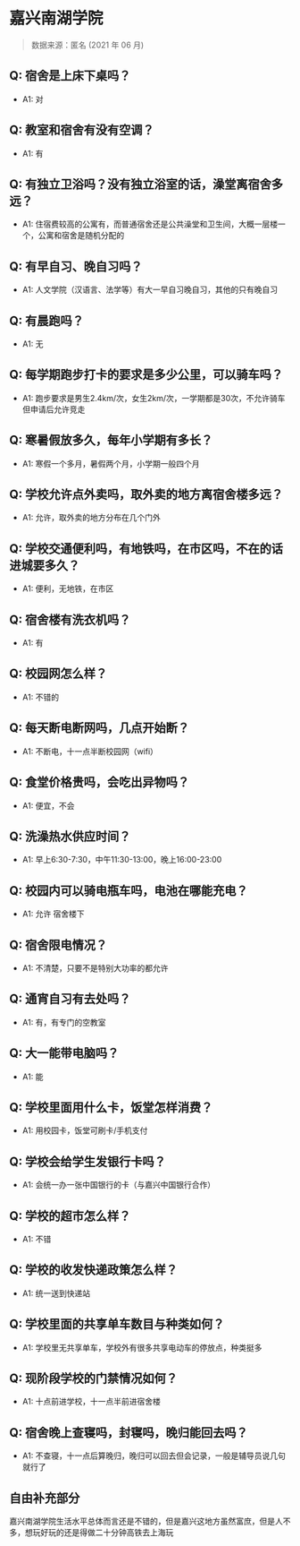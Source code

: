 # 嘉兴南湖学院

> 数据来源：匿名 (2021 年 06 月)

## Q: 宿舍是上床下桌吗？

- A1: 对

## Q: 教室和宿舍有没有空调？

- A1: 有

## Q: 有独立卫浴吗？没有独立浴室的话，澡堂离宿舍多远？

- A1: 住宿费较高的公寓有，而普通宿舍还是公共澡堂和卫生间，大概一层楼一个，公寓和宿舍是随机分配的

## Q: 有早自习、晚自习吗？

- A1: 人文学院（汉语言、法学等）有大一早自习晚自习，其他的只有晚自习

## Q: 有晨跑吗？

- A1: 无

## Q: 每学期跑步打卡的要求是多少公里，可以骑车吗？

- A1: 跑步要求是男生2.4km/次，女生2km/次，一学期都是30次，不允许骑车但申请后允许竞走

## Q: 寒暑假放多久，每年小学期有多长？

- A1: 寒假一个多月，暑假两个月，小学期一般四个月

## Q: 学校允许点外卖吗，取外卖的地方离宿舍楼多远？

- A1: 允许，取外卖的地方分布在几个门外

## Q: 学校交通便利吗，有地铁吗，在市区吗，不在的话进城要多久？

- A1: 便利，无地铁，在市区

## Q: 宿舍楼有洗衣机吗？

- A1: 有

## Q: 校园网怎么样？

- A1: 不错的

## Q: 每天断电断网吗，几点开始断？

- A1: 不断电，十一点半断校园网（wifi）

## Q: 食堂价格贵吗，会吃出异物吗？

- A1: 便宜，不会

## Q: 洗澡热水供应时间？

- A1: 早上6:30-7:30，中午11:30-13:00，晚上16:00-23:00

## Q: 校园内可以骑电瓶车吗，电池在哪能充电？

- A1: 允许 宿舍楼下

## Q: 宿舍限电情况？

- A1: 不清楚，只要不是特别大功率的都允许

## Q: 通宵自习有去处吗？

- A1: 有，有专门的空教室

## Q: 大一能带电脑吗？

- A1: 能

## Q: 学校里面用什么卡，饭堂怎样消费？

- A1: 用校园卡，饭堂可刷卡/手机支付

## Q: 学校会给学生发银行卡吗？

- A1: 会统一办一张中国银行的卡（与嘉兴中国银行合作）

## Q: 学校的超市怎么样？

- A1: 不错

## Q: 学校的收发快递政策怎么样？

- A1: 统一送到快递站

## Q: 学校里面的共享单车数目与种类如何？

- A1: 学校里无共享单车，学校外有很多共享电动车的停放点，种类挺多

## Q: 现阶段学校的门禁情况如何？

- A1: 十点前进学校，十一点半前进宿舍楼

## Q: 宿舍晚上查寝吗，封寝吗，晚归能回去吗？

- A1: 不查寝，十一点后算晚归，晚归可以回去但会记录，一般是辅导员说几句就行了

## 自由补充部分

嘉兴南湖学院生活水平总体而言还是不错的，但是嘉兴这地方虽然富庶，但是人不多，想玩好玩的还是得做二十分钟高铁去上海玩